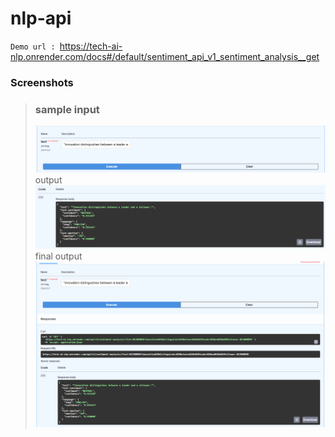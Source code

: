 # nlp-api

`Demo url : `https://tech-ai-nlp.onrender.com/docs#/default/sentiment_api_v1_sentiment_analysis__get

### Screenshots
> ### sample input
> <img src="https://github.com/THARUNESHWAR-369/nlp-api/blob/main/modules/input.png"/>
> output
> <img src="https://github.com/THARUNESHWAR-369/nlp-api/blob/main/modules/output.png"/>
> final output
> <img src="https://github.com/THARUNESHWAR-369/nlp-api/blob/main/modules/fulloutput.png"/>
